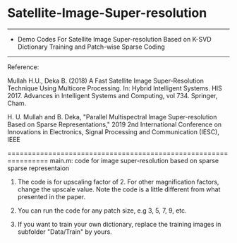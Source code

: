 # Satellite-Image-Super-resolution
*****************************************************************
* Demo Codes For Satellite Image Super-resolution Based on K-SVD 
Dictionary Training and Patch-wise Sparse Coding          
*****************************************************************

Reference:

Mullah H.U., Deka B. (2018) A Fast Satellite Image Super-Resolution Technique Using Multicore Processing. In: Hybrid Intelligent Systems. HIS 2017. Advances in Intelligent Systems and Computing, vol 734. Springer, Cham. 

H. U. Mullah and B. Deka, "Parallel Multispectral Image Super-resolution Based on Sparse Representations," 2019 2nd International Conference on Innovations in Electronics, Signal Processing and Communication (IESC), IEEE


================================================================
main.m: code for image super-resolution based on sparse sparse representaion

1. The  code is for upscaling factor of 2. For other magnification factors, change the upscale value. Note the code is a little different from what presented in the paper. 

2. You can run the code for any patch size, e.g 3, 5, 7, 9, etc.

3. If you want to train your own dictionary, replace the training images in subfolder "Data/Train" by yours.
